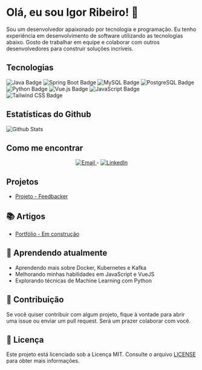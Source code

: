 # Olá, eu sou Igor Ribeiro! 👋

Sou um desenvolvedor apaixonado por tecnologia e programação. Eu tenho experiência em desenvolvimento de software utilizando as tecnologias abaixo. Gosto de trabalhar em equipe e colaborar com outros desenvolvedores para construir soluções incríveis.

## Tecnologias
![Java Badge](https://img.shields.io/badge/Java-007396?style=for-the-badge&logo=java&logoColor=white)
![Spring Boot Badge](https://img.shields.io/badge/Spring_Boot-F2F4F9?style=for-the-badge&logo=spring-boot)
![MySQL Badge](https://img.shields.io/badge/MySQL-00000F?style=for-the-badge&logo=mysql&logoColor=white)
![PostgreSQL Badge](https://img.shields.io/badge/PostgreSQL-316192?style=for-the-badge&logo=postgresql&logoColor=white)
![Python Badge](https://img.shields.io/badge/Python-3776AB?style=for-the-badge&logo=python&logoColor=white)
![Vue.js Badge](https://img.shields.io/badge/Vue.js-35495E?style=for-the-badge&logo=vue-dot-js&logoColor=4FC08D)
![JavaScript Badge](https://img.shields.io/badge/JavaScript-F7DF1E?style=for-the-badge&logo=javascript&logoColor=black)
![Tailwind CSS Badge](https://img.shields.io/badge/Tailwind_CSS-38B2AC?style=for-the-badge&logo=tailwind-css&logoColor=white)

## Estatísticas do Github
![Github Stats](https://github-readme-stats.vercel.app/api?username=IgorRIbeiro-S&show_icons=true&theme=dracula)

## Como me encontrar
<p align="center">
  <a href="mailto:igor_rsilva97@hotmail.com">
    <img alt="Email" src="https://img.shields.io/badge/Email-igor_rsilva97%40hotmail.com-%23C14438?style=flat-square&logo=gmail&logoColor=white" />
  </a>-
    <a href="https://www.linkedin.com/in/igor-ribeiro-8571a6210/">
    <img alt="LinkedIn" src="https://img.shields.io/badge/LinkedIn-IgorRibeiro-%230077B5?style=flat-square&logo=linkedin&logoColor=white" />
  </a>

## Projetos
- [Projeto - Feedbacker](https://github.com/IgorRibeiro-S/Feedbacker)


## 📚 Artigos
- [Portfólio - Em construção](https://github.com/IgorRibeiro-S/bertoti/blob/main/MetodologiaCientifica/README2.md)

## 🌱 Aprendendo atualmente
- Aprendendo mais sobre Docker, Kubernetes e Kafka
- Melhorando minhas habilidades em JavaScript e VueJS
- Explorando técnicas de Machine Learning com Python

## 🤝 Contribuição
Se você quiser contribuir com algum projeto, fique à vontade para abrir uma issue ou enviar um pull request. Será um prazer colaborar com você.

## 📝 Licença
Este projeto está licenciado sob a Licença MIT. Consulte o arquivo [LICENSE](LICENSE) para obter mais informações.
